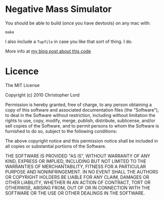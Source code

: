 Negative Mass Simulator
=======================

You should be able to build (once you have devtools) on any mac with:

    make

I also include a `Tupfile` in case you like that sort of thing. I do.


More info at [my blog post about this code](http://christopher.lord.ac/wanna-simulate-the-universe-0)


Licence
=======

The MIT License
 
Copyright (c) 2010 Christopher Lord
 
Permission is hereby granted, free of charge, to any person obtaining a copy
of this software and associated documentation files (the "Software"), to deal
in the Software without restriction, including without limitation the rights
to use, copy, modify, merge, publish, distribute, sublicense, and/or sell
copies of the Software, and to permit persons to whom the Software is
furnished to do so, subject to the following conditions:
 
The above copyright notice and this permission notice shall be included in
all copies or substantial portions of the Software.
 
THE SOFTWARE IS PROVIDED "AS IS", WITHOUT WARRANTY OF ANY KIND, EXPRESS OR
IMPLIED, INCLUDING BUT NOT LIMITED TO THE WARRANTIES OF MERCHANTABILITY,
FITNESS FOR A PARTICULAR PURPOSE AND NONINFRINGEMENT. IN NO EVENT SHALL THE
AUTHORS OR COPYRIGHT HOLDERS BE LIABLE FOR ANY CLAIM, DAMAGES OR OTHER
LIABILITY, WHETHER IN AN ACTION OF CONTRACT, TORT OR OTHERWISE, ARISING FROM,
OUT OF OR IN CONNECTION WITH THE SOFTWARE OR THE USE OR OTHER DEALINGS IN
THE SOFTWARE.
